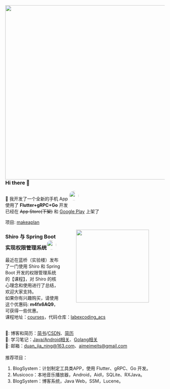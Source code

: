 <img align='right' width="550px" src="https://img-blog.csdnimg.cn/img_convert/8084e64d6fc0b76112342d5e4411efd2.png">


### Hi there 👋

🎉 我开发了一个全新的手机 App <img width="30px" style="border-radius:200px" src="https://raw.githubusercontent.com/DuanJiaNing/makeaplan_public/main/logo1.png"/>
<br>使用了 <b>Flutter+gRPC+Go</b> 开发
<br>已经在 ~~App Store(下架)~~ 和 [Google Play](https://play.google.com/store/apps/details?id=com.duan.makeaplan) 上架了

项目: [makeaplan](https://github.com/DuanJiaNing/makeaplan_public)

<img align='right' width="230px" hspace="50px" src="https://dn-simplecloud.shiyanlou.com/questions/uid8504-20200929-1601365738905">

### Shiro 与 Spring Boot 实现权限管理系统<img width="30px" style="border-radius:200px" src="https://avatars.githubusercontent.com/u/20266921?v=4"/>

最近在蓝桥（实验楼）发布了一门使用 Shiro 和 Spring Boot 开发的权限管理系统<br>
的【课程】，对 Shiro 的核心理念和使用进行了总结，欢迎大家支持。<br>
如果你有兴趣购买，请使用这个优惠码: **m4fx6AQ9**，可获得一些优惠。<br>
课程地址：[courses](https://www.lanqiao.cn/courses/2551)，代码仓库：[labexcoding_acs](https://github.com/DuanJiaNing/labexcoding_acs)
<br>
<br>

🗿: 博客和简历：[简书](https://www.jianshu.com/u/897bb1600def)/[CSDN](https://blog.csdn.net/aimeimeiTS)、[简历](https://www.yuque.com/cafebabe-tlfkn/fauinf/ggz90nzbdy5prt8b)<br>
🗿: 学习笔记：[Java/Android相关](https://github.com/DuanJiaNing/Learning-materials)、[Golang相关](https://www.yuque.com/cafebabe-tlfkn/fauinf)<br>
🗿: 邮箱：duan_jia_ning@163.com、aimeimeits@gmail.com<br>
<br>
推荐项目：
1. BlogSystem：计划制定工具类APP，使用 Flutter、gRPC、Go 开发。
2. Musicoco：本地音乐播放器，Android，Aidl，SQLite、RXJava。
3. BlogSystem：博客系统，Java Web，SSM，Lucene。

<!--
**DuanJiaNing/DuanJiaNing** is a ✨ _special_ ✨ repository because its `README.md` (this file) appears on your GitHub profile.

Here are some ideas to get you started:

- 🔭 I’m currently working on ...
- 🌱 I’m currently learning ...
- 👯 I’m looking to collaborate on ...
- 🤔 I’m looking for help with ...
- 💬 Ask me about ...
- 📫 How to reach me: ...
- 😄 Pronouns: ...
- ⚡ Fun fact: ...
-->
